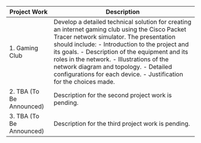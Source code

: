 | Project Work                       | Description                                                                                                           |
|-----------------------------------|-----------------------------------------------------------------------------------------------------------------------|
| 1. Gaming Club                     | Develop a detailed technical solution for creating an internet gaming club using the Cisco Packet Tracer network simulator. The presentation should include:  - Introduction to the project and its goals.  - Description of the equipment and its roles in the network.  - Illustrations of the network diagram and topology.  - Detailed configurations for each device.  - Justification for the choices made. |
| 2. TBA (To Be Announced)           | Description for the second project work is pending.                                                                  |
| 3. TBA (To Be Announced)           | Description for the third project work is pending.                                                                   |

